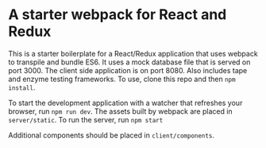 # A starter webpack for React and Redux

This is a starter boilerplate for a React/Redux application that uses webpack to transpile and bundle ES6. It uses a mock database file that is served on port 3000. The client side application is on port 8080. Also includes tape and enzyme testing frameworks.
To use, clone this repo and then `npm install`.

To start the development application with a watcher that refreshes your browser, run `npm run dev`. The assets built by webpack are placed in `server/static`. To run the server, run `npm start`

Additional components should be placed in `client/components`.
